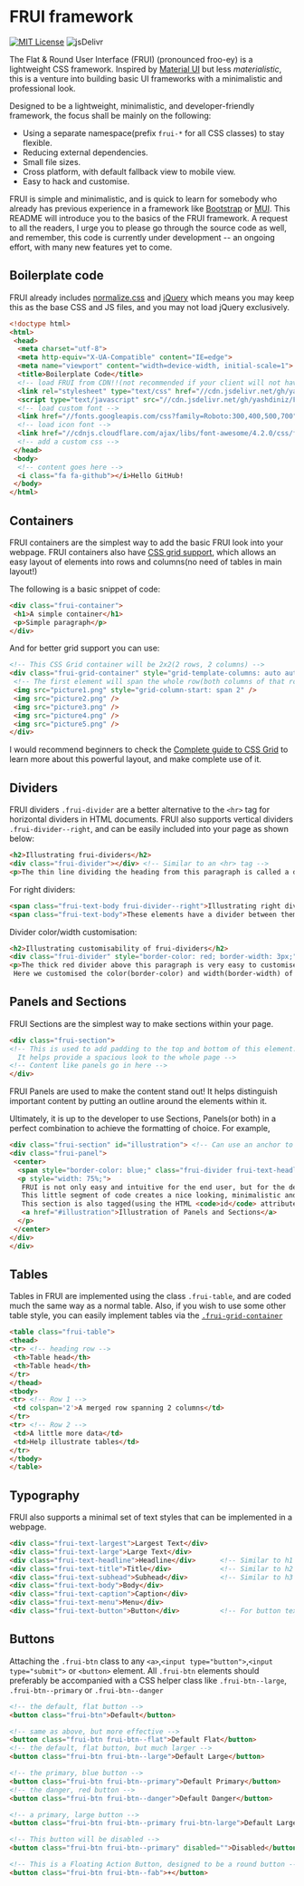 # FRUI framework

[![MIT License](https://img.shields.io/badge/license-MIT-blue.svg?style=flat)](http://choosealicense.com/licenses/mit/)
![jsDelivr](https://img.shields.io/jsdelivr/gh/hw/yashdiniz/FRUI@1.0.0?label=CDN%20hits&logo=jsDelivr)

The Flat & Round User Interface (FRUI) (pronounced froo-ey) is a lightweight CSS framework. Inspired by [Material UI](https://material.io) but less _materialistic_, this is a venture into building basic UI frameworks with a minimalistic and professional look.

Designed to be a lightweight, minimalistic, and developer-friendly framework, the focus shall be mainly on the following:

+ Using a separate namespace(prefix `frui-*` for all CSS classes) to stay flexible.
+ Reducing external dependencies.
+ Small file sizes.
+ Cross platform, with default fallback view to mobile view.
+ Easy to hack and customise.

FRUI is simple and minimalistic, and is quick to learn for somebody who already has previous experience in a framework like [Bootstrap](https://getbootstrap.com/) or [MUI](https://www.muicss.com/). This README will introduce you to the basics of the FRUI framework. A request to all the readers, I urge you to please go through the source code as well, and remember, this code is currently under development -- an ongoing effort, with many new features yet to come.

## Boilerplate code

FRUI already includes [normalize.css](https://necolas.github.io/normalize.css/) and [jQuery](https://jquery.com/) which means you may keep this as the base CSS and JS files, and you may not load jQuery exclusively.

```html
<!doctype html>
<html>
 <head>
  <meta charset="utf-8">
  <meta http-equiv="X-UA-Compatible" content="IE=edge">
  <meta name="viewport" content="width=device-width, initial-scale=1">
  <title>Boilerplate Code</title>
  <!-- load FRUI from CDN!!(not recommended if your client will not have internet) -->
  <link rel="stylesheet" type="text/css" href="//cdn.jsdelivr.net/gh/yashdiniz/FRUI@1.0.0/css/frui.min.css" />
  <script type="text/javascript" src="//cdn.jsdelivr.net/gh/yashdiniz/FRUI@1.0.0/js/frui.min.js"></script>
  <!-- load custom font -->
  <link href="//fonts.googleapis.com/css?family=Roboto:300,400,500,700" rel="stylesheet" type="text/css" />
  <!-- load icon font -->
  <link href="//cdnjs.cloudflare.com/ajax/libs/font-awesome/4.2.0/css/font-awesome.min.css" rel="stylesheet" type="text/css" />
  <!-- add a custom css -->
 </head>
 <body>
  <!-- content goes here -->
  <i class="fa fa-github"></i>Hello GitHub!
 </body>
</html>
```

## Containers

FRUI containers are the simplest way to add the basic FRUI look into your webpage. FRUI containers also have [CSS grid support](https://css-tricks.com/snippets/css/complete-guide-grid/), which allows an easy layout of elements into rows and columns(no need of tables in main layout!)

The following is a basic snippet of code:

```html
<div class="frui-container">
 <h1>A simple container</h1>
 <p>Simple paragraph</p>
</div>
```

And for better grid support you can use:

```html
<!-- This CSS Grid container will be 2x2(2 rows, 2 columns) -->
<div class="frui-grid-container" style="grid-template-columns: auto auto; grid-template-rows: auto auto;">
 <!-- The first element will span the whole row(both columns of that row) -->
 <img src="picture1.png" style="grid-column-start: span 2" />
 <img src="picture2.png" />
 <img src="picture3.png" />
 <img src="picture4.png" />
 <img src="picture5.png" />
</div>
```

I would recommend beginners to check the [Complete guide to CSS Grid](https://css-tricks.com/snippets/css/complete-guide-grid/) to learn more about this powerful layout, and make complete use of it.

## Dividers

FRUI dividers `.frui-divider` are a better alternative to the `<hr>` tag for horizontal dividers in HTML documents. FRUI also supports vertical dividers `.frui-divider--right`, and can be easily included into your page as shown below:

```html
<h2>Illustrating frui-dividers</h2>
<div class="frui-divider"></div> <!-- Similar to an <hr> tag -->
<p>The thin line dividing the heading from this paragraph is called a divider!</p>
```

For right dividers:

```html
<span class="frui-text-body frui-divider--right">Illustrating right dividers</span>
<span class="frui-text-body">These elements have a divider between them!</span>
```

Divider color/width customisation:

```html
<h2>Illustrating customisability of frui-dividers</h2>
<div class="frui-divider" style="border-color: red; border-width: 3px;"></div>
<p>The thick red divider above this paragraph is very easy to customise!
 Here we customised the color(border-color) and width(border-width) of the divider.</p>
```

## Panels and Sections

FRUI Sections are the simplest way to make sections within your page.

```html
<div class="frui-section">
<!-- This is used to add padding to the top and bottom of this element.
  It helps provide a spacious look to the whole page -->
<!-- Content like panels go in here -->
</div>
```

FRUI Panels are used to make the content stand out! It helps distinguish important content by putting an outline around the elements within it.

Ultimately, it is up to the developer to use Sections, Panels(or both) in a perfect combination to achieve the formatting of choice.
For example,

```html
<div class="frui-section" id="illustration"> <!-- Can use an anchor to #illustration -->
<div class="frui-panel">
 <center>
  <span style="border-color: blue;" class="frui-divider frui-text-headline">Easy and Intuitive!</span>
  <p style="width: 75%;">
   FRUI is not only easy and intuitive for the end user, but for the developer too!
   This little segment of code creates a nice looking, minimalistic and professional panel within a section.<br>
   This section is also tagged(using the HTML <code>id</code> attribute) and can thus be anchored as follows:<br>
   <a href="#illustration">Illustration of Panels and Sections</a>
  </p>
 </center>
</div>
</div>
```

## Tables

Tables in FRUI are implemented using the class `.frui-table`, and are coded much the same way as a normal table.
Also, if you wish to use some other table style, you can easily implement tables via the [`.frui-grid-container`](#containers)

```html
<table class="frui-table">
<thead>
<tr> <!-- heading row -->
 <th>Table head</th>
 <th>Table head</th>
</tr>
</thead>
<tbody>
<tr> <!-- Row 1 -->
 <td colspan='2'>A merged row spanning 2 columns</td>
</tr>
<tr> <!-- Row 2 -->
 <td>A little more data</td>
 <td>Help illustrate tables</td>
</tr>
</tbody>
</table>
```

## Typography

FRUI also supports a minimal set of text styles that can be implemented in a webpage.

```html
<div class="frui-text-largest">Largest Text</div>
<div class="frui-text-large">Large Text</div>
<div class="frui-text-headline">Headline</div>      <!-- Similar to h1 -->
<div class="frui-text-title">Title</div>            <!-- Similar to h2 -->
<div class="frui-text-subhead">Subhead</div>        <!-- Similar to h3 -->
<div class="frui-text-body">Body</div>
<div class="frui-text-caption">Caption</div>
<div class="frui-text-menu">Menu</div>
<div class="frui-text-button">Button</div>          <!-- For button text -->
```

## Buttons

Attaching the `.frui-btn` class to any `<a>`,`<input type="button">`,`<input type="submit">` or `<button>` element. All `.frui-btn` elements should preferably be accompanied with a CSS helper class like `.frui-btn--large`, `.frui-btn--primary` or `.frui-btn--danger`

```html
<!-- the default, flat button -->
<button class="frui-btn">Default</button>

<!-- same as above, but more effective -->
<button class="frui-btn frui-btn--flat">Default Flat</button>
<!-- the default, flat button, but much larger -->
<button class="frui-btn frui-btn--large">Default Large</button>

<!-- the primary, blue button -->
<button class="frui-btn frui-btn--primary">Default Primary</button>
<!-- the danger, red button -->
<button class="frui-btn frui-btn--danger">Default Danger</button>

<!-- a primary, large button -->
<button class="frui-btn frui-btn--primary frui-btn-large">Default Large Primary</button>

<!-- This button will be disabled -->
<button class="frui-btn frui-btn--primary" disabled="">Disabled</button>

<!-- This is a Floating Action Button, designed to be a round button -->
<button class="frui-btn frui-btn--fab">+</button>
```
